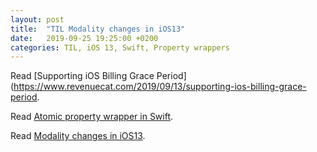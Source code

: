 ```yaml
---
layout: post
title:  "TIL Modality changes in iOS13"
date:   2019-09-25 19:25:00 +0200
categories: TIL, iOS 13, Swift, Property wrappers
---
```

Read [Supporting iOS Billing Grace Period](https://www.revenuecat.com/2019/09/13/supporting-ios-billing-grace-period.

Read [Atomic property wrapper in Swift](https://www.onswiftwings.com/posts/atomic-property-wrapper/).

Read [Modality changes in iOS13](https://sarunw.com/posts/modality-changes-in-ios13).
